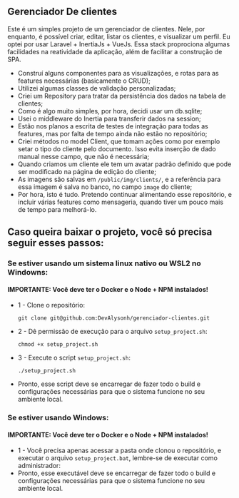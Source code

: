 ## Gerenciador De clientes

Este é um simples projeto de um gerenciador de clientes. Nele, por enquanto, é possível criar, editar, listar os clientes, e visualizar um perfil.
Eu optei por usar Laravel + InertiaJs + VueJs. Essa stack proprociona algumas facilidades na reatividade da aplicação, além de facilitar a construção de SPA.

- Construí alguns componentes para as visualizações, e rotas para as features necessárias (basicamente o CRUD);
- Utilizei algumas classes de validação personalizadas;
- Criei um Repository para tratar da persistência dos dados na tabela de clientes;
- Como é algo muito simples, por hora, decidi usar um db.sqlite;
- Usei o middleware do Inertia para transferir dados na session;
- Estão nos planos a escrita de testes de integração para todas as features, mas por falta de tempo ainda não estão no repositório;
- Criei métodos no model Client, que tomam ações como por exemplo setar o tipo do cliente pelo documento. Isso evita inserção de dado manual nesse campo, que não é necessária;
- Quando criamos um cliente ele tem um avatar padrão definido que pode ser modificado na página de edição do cliente;
- As imagens são salvas em `/public/img/clients/`, e a referência para essa imagem é salva no banco, no campo `image` do cliente;
- Por hora, isto é tudo. Pretendo continuar alimentando esse repositório, e incluir várias features como mensageria, quando tiver um pouco mais de tempo para melhorá-lo.

## Caso queira baixar o projeto, você só precisa seguir esses passos:

### Se estiver usando um sistema linux nativo ou WSL2 no Windowns:
#### IMPORTANTE: Você deve ter o Docker e o Node + NPM instalados!

- 1 - Clone o repositório:
  
  ```
  git clone git@github.com:DevAlysonh/gerenciador-clientes.git
- 2 - Dê permissão de execução para o arquivo `setup_project.sh`:
  
  ```
  chmod +x setup_project.sh
- 3 - Execute o script `setup_project.sh`:

   ```
   ./setup_project.sh
- Pronto, esse script deve se encarregar de fazer todo o build e configurações necessárias para que o sistema funcione no seu ambiente local.

### Se estiver usando Windows:
#### IMPORTANTE: Você deve ter o Docker e o Node + NPM instalados!

- 1 - Você precisa apenas acessar a pasta onde clonou o repositório, e executar o arquivo `setup_project.bat`, lembre-se de executar como administrador:
- Pronto, esse executável deve se encarregar de fazer todo o build e configurações necessárias para que o sistema funcione no seu ambiente local.
